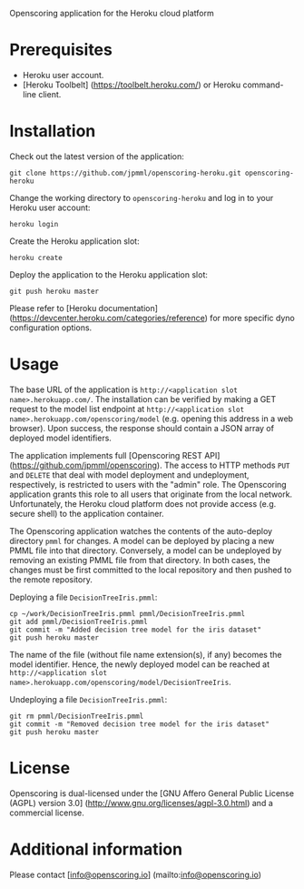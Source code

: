 Openscoring application for the Heroku cloud platform

# Prerequisites #

* Heroku user account.
* [Heroku Toolbelt] (https://toolbelt.heroku.com/) or Heroku command-line client.

# Installation #

Check out the latest version of the application:
```
git clone https://github.com/jpmml/openscoring-heroku.git openscoring-heroku
```

Change the working directory to `openscoring-heroku` and log in to your Heroku user account:
```
heroku login
```

Create the Heroku application slot:
```
heroku create
```

Deploy the application to the Heroku application slot:
```
git push heroku master
```

Please refer to [Heroku documentation] (https://devcenter.heroku.com/categories/reference) for more specific dyno configuration options.

# Usage #

The base URL of the application is `http://<application slot name>.herokuapp.com/`. The installation can be verified by making a GET request to the model list endpoint at `http://<application slot name>.herokuapp.com/openscoring/model` (e.g. opening this address in a web browser). Upon success, the response should contain a JSON array of deployed model identifiers.

The application implements full [Openscoring REST API] (https://github.com/jpmml/openscoring). The access to HTTP methods `PUT` and `DELETE` that deal with model deployment and undeployment, respectively, is restricted to users with the "admin" role. The Openscoring application grants this role to all users that originate from the local network. Unfortunately, the Heroku cloud platform does not provide access (e.g. secure shell) to the application container.

The Openscoring application watches the contents of the auto-deploy directory `pmml` for changes. A model can be deployed by placing a new PMML file into that directory. Conversely, a model can be undeployed by removing an existing PMML file from that directory. In both cases, the changes must be first committed to the local repository and then pushed to the remote repository.

Deploying a file `DecisionTreeIris.pmml`:
```
cp ~/work/DecisionTreeIris.pmml pmml/DecisionTreeIris.pmml
git add pmml/DecisionTreeIris.pmml
git commit -m "Added decision tree model for the iris dataset"
git push heroku master
```

The name of the file (without file name extension(s), if any) becomes the model identifier. Hence, the newly deployed model can be reached at `http://<application slot name>.herokuapp.com/openscoring/model/DecisionTreeIris`.

Undeploying a file `DecisionTreeIris.pmml`:
```
git rm pmml/DecisionTreeIris.pmml
git commit -m "Removed decision tree model for the iris dataset"
git push heroku master
```

# License #

Openscoring is dual-licensed under the [GNU Affero General Public License (AGPL) version 3.0] (http://www.gnu.org/licenses/agpl-3.0.html) and a commercial license.

# Additional information #

Please contact [info@openscoring.io] (mailto:info@openscoring.io)